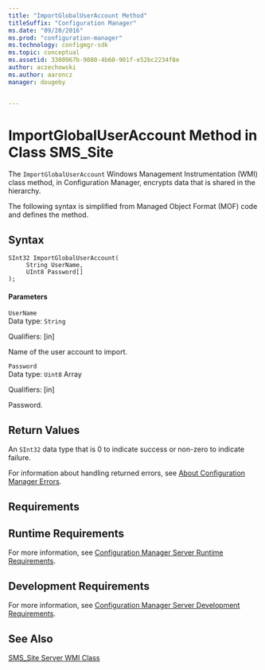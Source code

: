 ```yaml
---
title: "ImportGlobalUserAccount Method"
titleSuffix: "Configuration Manager"
ms.date: "09/20/2016"
ms.prod: "configuration-manager"
ms.technology: configmgr-sdk
ms.topic: conceptual
ms.assetid: 3300967b-9080-4b60-901f-e52bc2234f8e
author: aczechowski
ms.author: aaroncz
manager: dougeby


---
```

# ImportGlobalUserAccount Method in Class SMS_Site
The `ImportGlobalUserAccount` Windows Management Instrumentation (WMI) class method, in Configuration Manager, encrypts data that is shared in the hierarchy.   

 The following syntax is simplified from Managed Object Format (MOF) code and defines the method.  

## Syntax  

```  
SInt32 ImportGlobalUserAccount(    
     String UserName,    
     UInt8 Password[]    
);  
```  

#### Parameters  
 `UserName`  
 Data type: `String`  

 Qualifiers: [in]  

 Name of the user account to import.  

 `Password`  
 Data type: `Uint8` Array  

 Qualifiers: [in]  

 Password.   

## Return Values  
 An `SInt32` data type that is 0 to indicate success or non-zero to indicate failure.  

 For information about handling returned errors, see [About Configuration Manager Errors](../../../../../develop/core/understand/about-configuration-manager-errors.md).  

## Requirements  

## Runtime Requirements  
 For more information, see [Configuration Manager Server Runtime Requirements](../../../../../develop/core/reqs/server-runtime-requirements.md).  

## Development Requirements  
 For more information, see [Configuration Manager Server Development Requirements](../../../../../develop/core/reqs/server-development-requirements.md).  

## See Also  
 [SMS_Site Server WMI Class](../../../../../develop/reference/core/servers/configure/sms_site-server-wmi-class.md)

